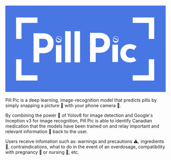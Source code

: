 ![Local Image](./Pill_Pic_logo.png)

Pill Pic is a deep learning, image-recognition model that predicts pills by simply snapping a picture 📸 with your phone camera 📲. 

By combining the power 💪 of Yolov8 for image detection and Google's Inception v3 for image recognition, Pill Pic is able to identify Canadian medication that the models have been trained on and relay important and relevant information 🧠 back to the user. 

Users receive infomation such as: warnings and precautions ⚠️, ingredients 🥕, contraindications, what to do in the event of an overdosage, compatibility with pregnancy 🤰 or nursing 🍼, etc.
